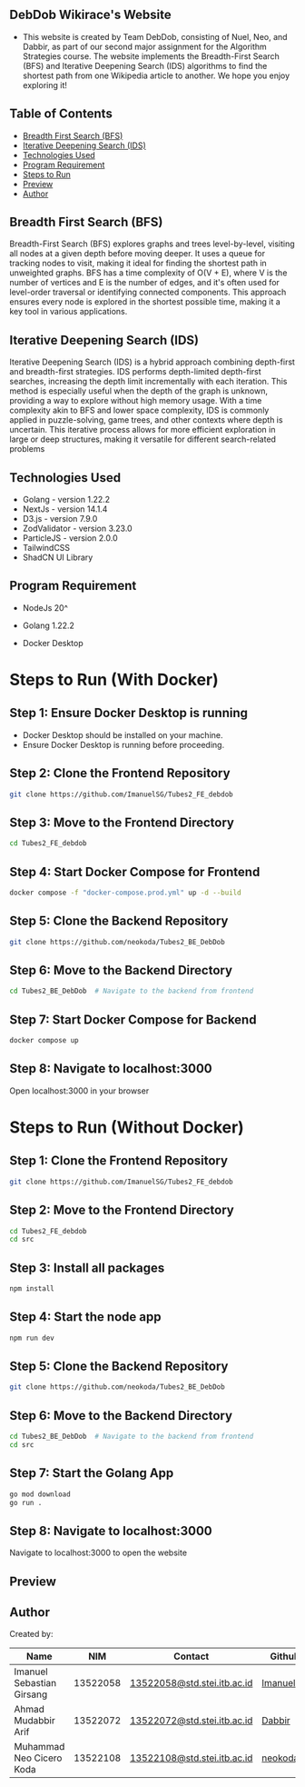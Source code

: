 ## DebDob Wikirace's Website

- This website is created by Team DebDob, consisting of Nuel, Neo, and Dabbir, as part of our second major assignment for the Algorithm Strategies course. The website implements the Breadth-First Search (BFS) and Iterative Deepening Search (IDS) algorithms to find the shortest path from one Wikipedia article to another. We hope you enjoy exploring it!

## Table of Contents

- [Breadth First Search (BFS)](#breadth-first-search-bfs)
- [Iterative Deepening Search (IDS)](#iterative-deepening-search-ids)
- [Technologies Used](#technologies-used)
- [Program Requirement](#program-requirement)
- [Steps to Run](#steps-to-run)
- [Preview](#preview)
- [Author](#author)

## Breadth First Search (BFS)
Breadth-First Search (BFS) explores graphs and trees level-by-level, visiting all nodes at a given depth before moving deeper. It uses a queue for tracking nodes to visit, making it ideal for finding the shortest path in unweighted graphs. BFS has a time complexity of O(V + E), where V is the number of vertices and E is the number of edges, and it's often used for level-order traversal or identifying connected components. This approach ensures every node is explored in the shortest possible time, making it a key tool in various applications.
## Iterative Deepening Search (IDS)
Iterative Deepening Search (IDS) is a hybrid approach combining depth-first and breadth-first strategies. IDS performs depth-limited depth-first searches, increasing the depth limit incrementally with each iteration. This method is especially useful when the depth of the graph is unknown, providing a way to explore without high memory usage. With a time complexity akin to BFS and lower space complexity, IDS is commonly applied in puzzle-solving, game trees, and other contexts where depth is uncertain. This iterative process allows for more efficient exploration in large or deep structures, making it versatile for different search-related problems
## Technologies Used

- Golang - version 1.22.2
- NextJs - version 14.1.4
- D3.js - version 7.9.0
- ZodValidator - version 3.23.0
- ParticleJS - version 2.0.0
- TailwindCSS
- ShadCN UI Library

## Program Requirement

- NodeJs 20^
- Golang 1.22.2


- Docker Desktop

# Steps to Run (With Docker)

## Step 1: Ensure Docker Desktop is running
- Docker Desktop should be installed on your machine. 
- Ensure Docker Desktop is running before proceeding.

## Step 2: Clone the Frontend Repository
```bash
git clone https://github.com/ImanuelSG/Tubes2_FE_debdob
```
## Step 3: Move to the Frontend Directory
``` bash
cd Tubes2_FE_debdob
```
## Step 4: Start Docker Compose for Frontend
```bash
docker compose -f "docker-compose.prod.yml" up -d --build
```
## Step 5: Clone the Backend Repository
```bash
git clone https://github.com/neokoda/Tubes2_BE_DebDob
```
## Step 6: Move to the Backend Directory
```bash
cd Tubes2_BE_DebDob  # Navigate to the backend from frontend
```
## Step 7: Start Docker Compose for Backend
```bash
docker compose up
```
## Step 8: Navigate to localhost:3000
Open localhost:3000 in your browser
# Steps to Run (Without Docker)

## Step 1: Clone the Frontend Repository
```bash
git clone https://github.com/ImanuelSG/Tubes2_FE_debdob
```
## Step 2: Move to the Frontend Directory
``` bash
cd Tubes2_FE_debdob
cd src
```
## Step 3: Install all packages
```bash
npm install
```
## Step 4: Start the node app
```bash
npm run dev
```
## Step 5: Clone the Backend Repository
```bash
git clone https://github.com/neokoda/Tubes2_BE_DebDob
```
## Step 6: Move to the Backend Directory
```bash
cd Tubes2_BE_DebDob  # Navigate to the backend from frontend
cd src
```
## Step 7: Start the Golang App
```bash
go mod download
go run .
```
## Step 8: Navigate to localhost:3000
Navigate to localhost:3000 to open the website

## Preview

## Author
Created by:

| Name                      | NIM      | Contact                     |Github
| ------------------------- | -------- | --------------------------- |------
| Imanuel Sebastian Girsang | 13522058 | 13522058@std.stei.itb.ac.id |[ImanuelSG](https://github.com/ImanuelSG)
| Ahmad Mudabbir Arif       | 13522072 | 13522072@std.stei.itb.ac.id |[Dabbir]()
| Muhammad Neo Cicero Koda  | 13522108 | 13522108@std.stei.itb.ac.id |[neokoda](https://github.com/neokoda)